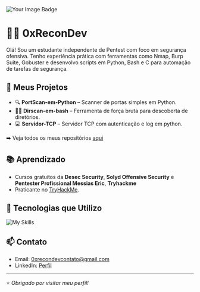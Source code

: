<img src="https://tryhackme-badges.s3.amazonaws.com/0xReconDev.png" alt="Your Image Badge" />

# 👨‍💻 0xReconDev

Olá! Sou um estudante independente de Pentest com foco em segurança ofensiva. Tenho experiência prática com ferramentas como Nmap, Burp Suite, Gobuster e desenvolvo scripts em Python, Bash e C para automação de tarefas de segurança.

## 🚀 Meus Projetos
- 🔍 **PortScan-em-Python** – Scanner de portas simples em Python.
- 🕵️‍♂️ **Dirscan-em-bash** – Ferramenta de força bruta para descoberta de diretórios.
- 💻 **Servidor-TCP** – Servidor TCP com autenticação e log em python.

➡️ Veja todos os meus repositórios [aqui](https://github.com/0xReconDev?tab=repositories)

## 📚 Aprendizado
- Cursos gratuitos da **Desec Security**, **Solyd Offensive Security** e **Pentester Profissional Messias Eric**, **Tryhackme**
- Praticante no [TryHackMe](https://tryhackme.com/p/0xReconDev).

## 🧰 Tecnologias que Utilizo
![My Skills](https://skillicons.dev/icons?i=python,bash,linux,nmap,c,github)

## 📫 Contato
- Email: 0xrecondevcontato@gmail.com
- LinkedIn: [Perfil](https://www.linkedin.com/in/0xrecondev-66508a364/)

---

⭐ *Obrigado por visitar meu perfil!*
